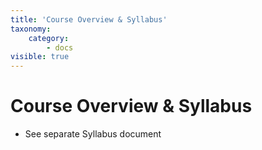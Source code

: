 ```yaml
---
title: 'Course Overview & Syllabus'
taxonomy:
    category:
        - docs
visible: true
---
```


# Course Overview & Syllabus

  - See separate Syllabus document
